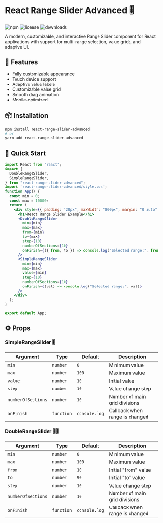 # React Range Slider Advanced 🎚️

![npm](https://img.shields.io/npm/v/react-range-slider-advanced)
![license](https://img.shields.io/npm/l/react-range-slider-advanced)
![downloads](https://img.shields.io/npm/dm/react-range-slider-advanced)

A modern, customizable, and interactive Range Slider component for React applications with support for multi-range selection, value grids, and adaptive UI.

## 🌟 Features

- Fully customizable appearance
- Touch device support
- Adaptive value labels
- Customizable value grid
- Smooth drag animation
- Mobile-optimized

## 📦 Installation

```bash
npm install react-range-slider-advanced
# or
yarn add react-range-slider-advanced
```

## 🚀 Quick Start
```jsx
import React from "react";
import {
  DoubleRangeSlider,
  SimpleRangeSlider,
} from "react-range-slider-advanced";
import "react-range-slider-advanced/style.css";
function App() {
  const min = 0;
  const max = 10000;
  return (
    <div style={{ padding: "20px", maxWidth: "800px", margin: "0 auto" }}>
      <h1>React Range Slider Example</h1>
      <DoubleRangeSlider
        min={min}
        max={max}
        from={min}
        to={max}
        step={10}
        numberOfSections={10}
        onFinish={({ from, to }) => console.log("Selected range:", from, to)}
      />
      <SimpleRangeSlider
        min={min}
        max={max}
        value={min}
        step={10}
        numberOfSections={10}
        onFinish={(val) => console.log("Selected range:", val)}
      />
    </div>
  );
}

export default App;
```

## ⚙️ Props

### SimpleRangeSlider 🎚️
|      Argument      |    Type   |  Default     |           Description            |
|--------------------|-----------|--------------|----------------------------------|
| `min`              | `number`  | `0`          | Minimum value                    |
| `max`              | `number`  | `100`        | Maximum value                    |
| `value`            | `number`  | `10`         | Initial value                    |
| `step`             | `number`  | `10`         | Value change step                |
| `numberOfSections` | `number`  | `10`         | Number of main grid divisions    |
| `onFinish`         | `function`| `console.log`| Callback when range is changed   |

### DoubleRangeSlider 🎚️🎚️
|      Argument      |    Type   |  Default     |           Description            |
|--------------------|-----------|--------------|----------------------------------|
| `min`              | `number`  | `0`          | Minimum value                    |
| `max`              | `number`  | `100`        | Maximum value                    |
| `from`             | `number`  | `10`         | Initial "from" value             |
| `to`               | `number`  | `90`         | Initial "to" value               |
| `step`             | `number`  | `10`         | Value change step                |
| `numberOfSections` | `number`  | `10`         | Number of main grid divisions    |
| `onFinish`         | `function`| `console.log`| Callback when range is changed   |